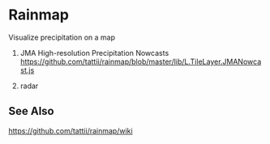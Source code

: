 # Rainmap

Visualize precipitation on a map

1. JMA High-resolution Precipitation Nowcasts
https://github.com/tattii/rainmap/blob/master/lib/L.TileLayer.JMANowcast.js

2. radar


## See Also
https://github.com/tattii/rainmap/wiki
